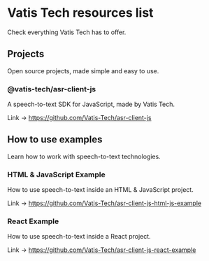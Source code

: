 # Vatis Tech resources list

Check everything Vatis Tech has to offer.

## Projects

Open source projects, made simple and easy to use.

### @vatis-tech/asr-client-js

A speech-to-text SDK for JavaScript, made by Vatis Tech.

Link -> https://github.com/Vatis-Tech/asr-client-js

## How to use examples

Learn how to work with speech-to-text technologies.

### HTML & JavaScript Example

How to use speech-to-text inside an HTML & JavaScript project.

Link -> https://github.com/Vatis-Tech/asr-client-js-html-js-example

### React Example

How to use speech-to-text inside a React project.

Link -> https://github.com/Vatis-Tech/asr-client-js-react-example
